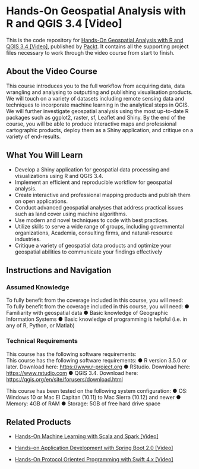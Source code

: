 # Hands-On Geospatial Analysis with R and QGIS 3.4 [Video]
This is the code repository for [Hands-On Geospatial Analysis with R and QGIS 3.4 [Video]](https://www.packtpub.com/big-data-and-business-intelligence/hands-geospatial-analysis-r-and-qgis-34-video?utm_source=github&utm_medium=repository&utm_campaign=9781789950052), published by [Packt](https://www.packtpub.com/?utm_source=github). It contains all the supporting project files necessary to work through the video course from start to finish.
## About the Video Course
This course introduces you to the full workflow from acquiring data, data wrangling and analysing to outputting and publishing visualisation products. We will touch on a variety of datasets including remote sensing data and techniques to incorporate machine learning in the analytical steps in QGIS. We will further investigate geospatial analysis using the most up-to-date R packages such as ggplot2, raster, sf, Leaflet and Shiny.
By the end of the course, you will be able to produce interactive maps and professional cartographic products, deploy them as a Shiny application, and critique on a variety of end-results.


<H2>What You Will Learn</H2>
<DIV class=book-info-will-learn-text>
<UL>
<LI>Develop a Shiny application for geospatial data processing and visualizations using R and QGIS 3.4. 
<LI>Implement an efficient and reproducible workflow for geospatial analysis. 
<LI>Create interactive and professional mapping products and publish them on open applications.&nbsp; 
<LI>Conduct advanced geospatial analyses that address practical issues such as land cover using machine algorithms. 
<LI>Use modern and novel techniques to code with best practices. 
<LI>Utilize skills to serve a wide range of groups, including governmental organizations, Academia, consulting firms, and natural-resource industries. 
<LI>Critique a variety of geospatial data products and optimize your geospatial abilities to communicate your findings effectively </LI></UL></DIV>

## Instructions and Navigation
### Assumed Knowledge
To fully benefit from the coverage included in this course, you will need:<br/>
To fully benefit from the coverage included in this course, you will need:
●	Familiarity with geospatial data
●	Basic knowledge of Geographic Information Systems
●	Basic knowledge of programming is helpful (i.e. in any of R, Python, or Matlab)

### Technical Requirements
This course has the following software requirements:<br/>
This course has the following software requirements:
●	R version 3.5.0 or later. Download here: https://www.r-project.org
●	RStudio. Download here: https://www.rstudio.com
●	QGIS 3.4. Download here: https://qgis.org/en/site/forusers/download.html

This course has been tested on the following system configuration:
●	OS:  Windows 10 or Mac El Capitan (10.11) to Mac Sierra (10.12) and newer
●	Memory: 4GB of RAM
●	Storage: 5GB of free hard drive space


## Related Products
* [Hands-On Machine Learning with Scala and Spark [Video]](https://www.packtpub.com/big-data-and-business-intelligence/hands-machine-learning-scala-and-spark-video?utm_source=github&utm_medium=repository&utm_campaign=9781789342468)

* [Hands-on Application Development with Spring Boot 2.0 [Video]](https://www.packtpub.com/application-development/hands-application-development-spring-boot-20-video?utm_source=github&utm_medium=repository&utm_campaign=9781789137712)

* [Hands-On Protocol Oriented Programming with Swift 4.x [Video]](https://www.packtpub.com/application-development/hands-protocol-oriented-programming-swift-4x-video?utm_source=github&utm_medium=repository&utm_campaign=9781789610307)

